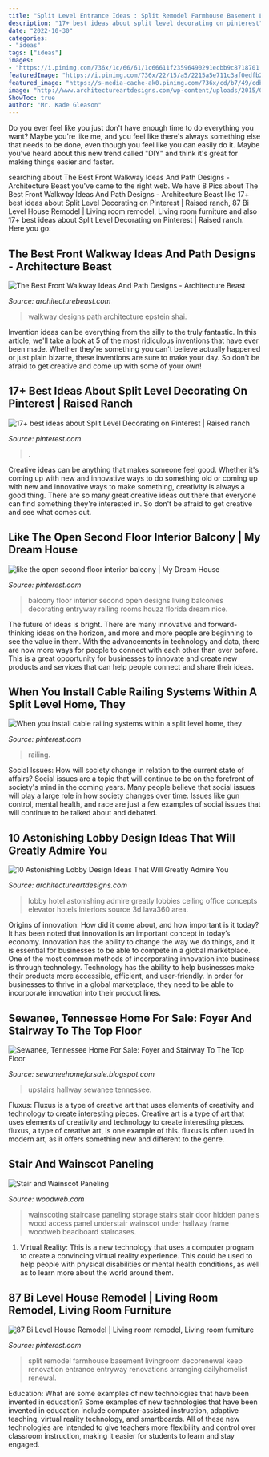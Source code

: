 ```yaml
---
title: "Split Level Entrance Ideas : Split Remodel Farmhouse Basement Livingroom Decorenewal Keep Renovation Entrance Entryway Renovations Arranging Dailyhomelist Renewal"
description: "17+ best ideas about split level decorating on pinterest"
date: "2022-10-30"
categories:
- "ideas"
tags: ["ideas"]
images:
- "https://i.pinimg.com/736x/1c/66/61/1c66611f23596490291ecbb9c8718701.jpg"
featuredImage: "https://i.pinimg.com/736x/22/15/a5/2215a5e711c3af0edfb22325b23445cf.jpg"
featured_image: "https://s-media-cache-ak0.pinimg.com/736x/cd/b7/49/cdb7493b10158614b31b48c5f6c1bba1.jpg"
image: "http://www.architectureartdesigns.com/wp-content/uploads/2015/06/613-630x355.jpg"
ShowToc: true
author: "Mr. Kade Gleason"
---
```



Do you ever feel like you just don't have enough time to do everything you want? Maybe you're like me, and you feel like there's always something else that needs to be done, even though you feel like you can easily do it. Maybe you've heard about this new trend called "DIY" and think it's great for making things easier and faster.

	

		
searching about The Best Front Walkway Ideas And Path Designs - Architecture Beast you've came to the right web. We have 8 Pics about The Best Front Walkway Ideas And Path Designs - Architecture Beast like 17+ best ideas about Split Level Decorating on Pinterest | Raised ranch, 87 Bi Level House Remodel | Living room remodel, Living room furniture and also 17+ best ideas about Split Level Decorating on Pinterest | Raised ranch. Here you go:
		
    
## The Best Front Walkway Ideas And Path Designs - Architecture Beast

<img loading=lazy src="https://architecturebeast.com/wp-content/uploads/2018/09/The-best-front-walkway-ideas-and-path-designs-Architecture-Beast-02-2.jpg" onerror="this.onerror=null;this.src='https://tse3.mm.bing.net/th?id=OIP.6KmEcidL_-jtGVbF6j_sEgHaLM&amp;pid=15.1';" alt="The Best Front Walkway Ideas And Path Designs - Architecture Beast">

_Source: architecturebeast.com_

>walkway designs path architecture epstein shai. 

	

Invention ideas can be everything from the silly to the truly fantastic. In this article, we'll take a look at 5 of the most ridiculous inventions that have ever been made. Whether they're something you can't believe actually happened or just plain bizarre, these inventions are sure to make your day. So don't be afraid to get creative and come up with some of your own!

    
## 17+ Best Ideas About Split Level Decorating On Pinterest | Raised Ranch

<img loading=lazy src="https://i.pinimg.com/736x/1c/66/61/1c66611f23596490291ecbb9c8718701.jpg" onerror="this.onerror=null;this.src='https://tse3.mm.bing.net/th?id=OIP.Wssb7A7jxUsl-g2bHFYiFgHaJ4&amp;pid=15.1';" alt="17+ best ideas about Split Level Decorating on Pinterest | Raised ranch">

_Source: pinterest.com_

>. 

	

Creative ideas can be anything that makes someone feel good. Whether it's coming up with new and innovative ways to do something old or coming up with new and innovative ways to make something, creativity is always a good thing. There are so many great creative ideas out there that everyone can find something they're interested in. So don't be afraid to get creative and see what comes out.

    
## Like The Open Second Floor Interior Balcony | My Dream House

<img loading=lazy src="https://s-media-cache-ak0.pinimg.com/736x/cd/b7/49/cdb7493b10158614b31b48c5f6c1bba1.jpg" onerror="this.onerror=null;this.src='https://tse3.mm.bing.net/th?id=OIP.9Asf3IWGf_hjJNxSHCtHtgHaLK&amp;pid=15.1';" alt="like the open second floor interior balcony | My Dream House">

_Source: pinterest.com_

>balcony floor interior second open designs living balconies decorating entryway railing rooms houzz florida dream nice. 

	

The future of ideas is bright. There are many innovative and forward-thinking ideas on the horizon, and more and more people are beginning to see the value in them. With the advancements in technology and data, there are now more ways for people to connect with each other than ever before. This is a great opportunity for businesses to innovate and create new products and services that can help people connect and share their ideas.

    
## When You Install Cable Railing Systems Within A Split Level Home, They

<img loading=lazy src="https://i.pinimg.com/736x/07/5b/b2/075bb2d1cb432da74465271d79471134.jpg" onerror="this.onerror=null;this.src='https://tse2.mm.bing.net/th?id=OIP.4NQBr9Z33YBK-wmGZGHD7wHaHY&amp;pid=15.1';" alt="When you install cable railing systems within a split level home, they">

_Source: pinterest.com_

>railing. 

	

Social Issues: How will society change in relation to the current state of affairs?
Social issues are a topic that will continue to be on the forefront of society's mind in the coming years. Many people believe that social issues will play a large role in how society changes over time. Issues like gun control, mental health, and race are just a few examples of social issues that will continue to be talked about and debated.

    
## 10 Astonishing Lobby Design Ideas That Will Greatly Admire You

<img loading=lazy src="http://www.architectureartdesigns.com/wp-content/uploads/2015/06/613-630x355.jpg" onerror="this.onerror=null;this.src='https://tse1.mm.bing.net/th?id=OIP.enjz4Adoc6oAL5Z4AUSI8wHaEL&amp;pid=15.1';" alt="10 Astonishing Lobby Design Ideas That Will Greatly Admire You">

_Source: architectureartdesigns.com_

>lobby hotel astonishing admire greatly lobbies ceiling office concepts elevator hotels interiors source 3d lava360 area. 

	

Origins of innovation: How did it come about, and how important is it today?
It has been noted that innovation is an important concept in today’s economy. Innovation has the ability to change the way we do things, and it is essential for businesses to be able to compete in a global marketplace. One of the most common methods of incorporating innovation into business is through technology. Technology has the ability to help businesses make their products more accessible, efficient, and user-friendly. In order for businesses to thrive in a global marketplace, they need to be able to incorporate innovation into their product lines.

    
## Sewanee, Tennessee Home For Sale: Foyer And Stairway To The Top Floor

<img loading=lazy src="http://2.bp.blogspot.com/-Oy_RDppcVTQ/UYIKYz4axxI/AAAAAAAABB4/xo4bWeMHlxQ/s1600/IMG_9486.JPG" onerror="this.onerror=null;this.src='https://tse4.mm.bing.net/th?id=OIP.sINl9B2lLMbb4OVcwwjDJAHaLH&amp;pid=15.1';" alt="Sewanee, Tennessee Home For Sale: Foyer and Stairway To The Top Floor">

_Source: sewaneehomeforsale.blogspot.com_

>upstairs hallway sewanee tennessee. 

	

Fluxus: Fluxus is a type of creative art that uses elements of creativity and technology to create interesting pieces.
Creative art is a type of art that uses elements of creativity and technology to create interesting pieces. fluxus, a type of creative art, is one example of this. fluxus is often used in modern art, as it offers something new and different to the genre.

    
## Stair And Wainscot Paneling

<img loading=lazy src="http://www.woodweb.com/galleries/project/images/1599/_DSC2616a_800.JPG" onerror="this.onerror=null;this.src='https://tse3.mm.bing.net/th?id=OIP.0hsGNMVBQiCnEGG0Sld4yAHaFn&amp;pid=15.1';" alt="Stair and Wainscot Paneling">

_Source: woodweb.com_

>wainscoting staircase paneling storage stairs stair door hidden panels wood access panel understair wainscot under hallway frame woodweb beadboard staircases. 

	

1. Virtual Reality: This is a new technology that uses a computer program to create a convincing virtual reality experience. This could be used to help people with physical disabilities or mental health conditions, as well as to learn more about the world around them. 

    
## 87 Bi Level House Remodel | Living Room Remodel, Living Room Furniture

<img loading=lazy src="https://i.pinimg.com/736x/22/15/a5/2215a5e711c3af0edfb22325b23445cf.jpg" onerror="this.onerror=null;this.src='https://tse2.mm.bing.net/th?id=OIP.7KYvOcTbZZzq-qkJ0NoJ5wHaFI&amp;pid=15.1';" alt="87 Bi Level House Remodel | Living room remodel, Living room furniture">

_Source: pinterest.com_

>split remodel farmhouse basement livingroom decorenewal keep renovation entrance entryway renovations arranging dailyhomelist renewal. 

	

Education: What are some examples of new technologies that have been invented in education?
Some examples of new technologies that have been invented in education include computer-assisted instruction, adaptive teaching, virtual reality technology, and smartboards. All of these new technologies are intended to give teachers more flexibility and control over classroom instruction, making it easier for students to learn and stay engaged.

